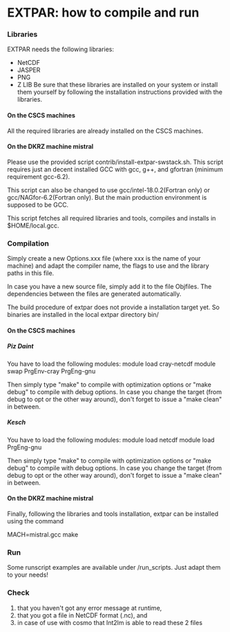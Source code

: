 # EXTPAR: how to compile and run

### Libraries

EXTPAR needs the following libraries:
- NetCDF
- JASPER
- PNG
- Z LIB
Be sure that these libraries are installed on your system
or install them yourself by following the installation
instructions provided with the libraries.

#### On the CSCS machines

All the required libraries are already installed on the CSCS machines. 

#### On the DKRZ machine mistral

Please use the provided script contrib/install-extpar-swstack.sh. This
script requires just an decent installed GCC with gcc, g++, and
gfortran (minimum requirement gcc-6.2).

This script can also be changed to use gcc/intel-18.0.2(Fortran only)
or gcc/NAGfor-6.2(Fortran only). But the main production environment
is supposed to be GCC.

This script fetches all required libraries and tools, compiles and
installs in $HOME/local.gcc.

### Compilation

Simply create a new Options.xxx file (where xxx is the name of your machine) and adapt the compiler name, the flags to use and the library paths in this file.

In case you have a new source file, simply add it to the file Objfiles.
The dependencies between the files are generated automatically.

The build procedure of extpar does not provide a installation target
yet. So binaries are installed in the local extpar directory bin/

#### On the CSCS machines

##### Piz Daint

You have to load the following modules:
    module load cray-netcdf
    module swap PrgEnv-cray PrgEng-gnu

Then simply type "make" to compile with optimization options or
"make debug" to compile with debug options.
In case you change the target (from debug to opt or the other way around), don't 
forget to issue a "make clean" in between.

##### Kesch

You have to load the following modules:
    module load netcdf
    module load PrgEng-gnu

Then simply type "make" to compile with optimization options or
"make debug" to compile with debug options.
In case you change the target (from debug to opt or the other way around), don't 
forget to issue a "make clean" in between.

#### On the DKRZ machine mistral

Finally, following the libraries and tools installation, extpar can be
installed using the command

MACH=mistral.gcc make

### Run

Some runscript examples are available under /run_scripts.
Just adapt them to your needs!


### Check

1. that you haven't got any error message at runtime,
2. that you got a file in NetCDF format (.nc), and
3. in case of use with cosmo that Int2lm is able to read these 2 files 
